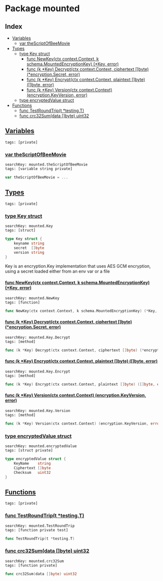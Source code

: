 # Package mounted

## Index

* [Variables](#var)
    * [var theScriptOfBeeMovie](#theScriptOfBeeMovie)
* [Types](#type)
    * [type Key struct](#Key)
        * [func NewKey(ctx context.Context, k schema.MountedEncryptionKey) (*Key, error)](#NewKey)
        * [func (k *Key) Decrypt(ctx context.Context, ciphertext []byte) (*encryption.Secret, error)](#Key.Decrypt)
        * [func (k *Key) Encrypt(ctx context.Context, plaintext []byte) ([]byte, error)](#Key.Encrypt)
        * [func (k *Key) Version(ctx context.Context) (encryption.KeyVersion, error)](#Key.Version)
    * [type encryptedValue struct](#encryptedValue)
* [Functions](#func)
    * [func TestRoundTrip(t *testing.T)](#TestRoundTrip)
    * [func crc32Sum(data []byte) uint32](#crc32Sum)


## <a id="var" href="#var">Variables</a>

```
tags: [private]
```

### <a id="theScriptOfBeeMovie" href="#theScriptOfBeeMovie">var theScriptOfBeeMovie</a>

```
searchKey: mounted.theScriptOfBeeMovie
tags: [variable string private]
```

```Go
var theScriptOfBeeMovie = ...
```

## <a id="type" href="#type">Types</a>

```
tags: [private]
```

### <a id="Key" href="#Key">type Key struct</a>

```
searchKey: mounted.Key
tags: [struct]
```

```Go
type Key struct {
	keyname string
	secret  []byte
	version string
}
```

Key is an encryption.Key implementation that uses AES GCM encryption, using a secret loaded either from an env var or a file 

#### <a id="NewKey" href="#NewKey">func NewKey(ctx context.Context, k schema.MountedEncryptionKey) (*Key, error)</a>

```
searchKey: mounted.NewKey
tags: [function]
```

```Go
func NewKey(ctx context.Context, k schema.MountedEncryptionKey) (*Key, error)
```

#### <a id="Key.Decrypt" href="#Key.Decrypt">func (k *Key) Decrypt(ctx context.Context, ciphertext []byte) (*encryption.Secret, error)</a>

```
searchKey: mounted.Key.Decrypt
tags: [method]
```

```Go
func (k *Key) Decrypt(ctx context.Context, ciphertext []byte) (*encryption.Secret, error)
```

#### <a id="Key.Encrypt" href="#Key.Encrypt">func (k *Key) Encrypt(ctx context.Context, plaintext []byte) ([]byte, error)</a>

```
searchKey: mounted.Key.Encrypt
tags: [method]
```

```Go
func (k *Key) Encrypt(ctx context.Context, plaintext []byte) ([]byte, error)
```

#### <a id="Key.Version" href="#Key.Version">func (k *Key) Version(ctx context.Context) (encryption.KeyVersion, error)</a>

```
searchKey: mounted.Key.Version
tags: [method]
```

```Go
func (k *Key) Version(ctx context.Context) (encryption.KeyVersion, error)
```

### <a id="encryptedValue" href="#encryptedValue">type encryptedValue struct</a>

```
searchKey: mounted.encryptedValue
tags: [struct private]
```

```Go
type encryptedValue struct {
	KeyName    string
	Ciphertext []byte
	Checksum   uint32
}
```

## <a id="func" href="#func">Functions</a>

```
tags: [private]
```

### <a id="TestRoundTrip" href="#TestRoundTrip">func TestRoundTrip(t *testing.T)</a>

```
searchKey: mounted.TestRoundTrip
tags: [function private test]
```

```Go
func TestRoundTrip(t *testing.T)
```

### <a id="crc32Sum" href="#crc32Sum">func crc32Sum(data []byte) uint32</a>

```
searchKey: mounted.crc32Sum
tags: [function private]
```

```Go
func crc32Sum(data []byte) uint32
```

